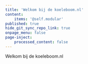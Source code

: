 ```yaml
---
title: 'Welkom bij de koeleboom.nl'
content:
    items: '@self.modular'
published: true
hide_git_sync_repo_link: true
onpage_menu: false
page-inject:
    processed_content: false
---
```


Welkom bij de koeleboom.nl